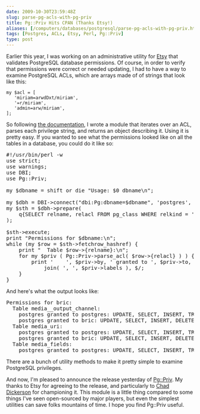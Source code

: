 ```yaml
--- 
date: 2009-10-30T23:59:48Z
slug: parse-pg-acls-with-pg-priv
title: Pg::Priv Hits CPAN (Thanks Etsy!)
aliases: [/computers/databases/postgresql/parse-pg-acls-with-pg-priv.html]
tags: [Postgres, ACLs, Etsy, Perl, Pg::Priv]
type: post
---
```


<p>Earlier this year, I was working on an administrative utility for
<a href="http://www.etsy.com/">Etsy</a> that validates PostgreSQL database
permissions. Of course, in order to verify that permissions were correct or
needed updating, I had to have a way to examine PostgreSQL ACLs, which are
arrays made of of strings that look like this:</p>

<pre><code>my $acl = [
   'miriam=arwdDxt/miriam',
   '=r/miriam',
   'admin=arw/miriam',
];
</code></pre>

<p>So following
<a href="http://www.postgresql.org/docs/current/static/sql-grant.html#SQL-GRANT-NOTES"
title="PostgreSQL: “GRANT — Notes”">the documentation</a>, I wrote a module
that iterates over an ACL, parses each privilege string, and returns an object
describing it. Using it is pretty easy. If you wanted to see what the
permissions looked like on all the tables in a database, you could do it like
so:</p>

<pre>
#!/usr/bin/perl -w
use strict;
use warnings;
use DBI;
use Pg::Priv;

my $dbname = shift or die &quot;Usage: $0 dbname\n&quot;;

my $dbh = DBI-&gt;connect(&quot;dbi:Pg:dbname=$dbname&quot;, &#x0027;postgres&#x0027;, &#x0027;&#x0027;);
my $sth = $dbh-&gt;prepare(
    q{SELECT relname, relacl FROM pg_class WHERE relkind = &#x0027;r&#x0027;}
);

$sth-&gt;execute;
print &quot;Permissions for $dbname:\n&quot;;
while (my $row = $sth-&gt;fetchrow_hashref) {
    print &quot;  Table $row-&gt;{relname}:\n&quot;;
    for my $priv ( Pg::Priv-&gt;parse_acl( $row-&gt;{relacl} ) ) {
        print &#x0027;    &#x0027;, $priv-&gt;by, &#x0027; granted to &#x0027;, $priv-&gt;to, &#x0027;: &#x0027;,
            join( &#x0027;, &#x0027;, $priv-&gt;labels ), $/;
    }
}
</pre>

<p>And here's what the output looks like:</p>

<pre>
Permissions for bric:
  Table media__output_channel:
    postgres granted to postgres: UPDATE, SELECT, INSERT, TRUNCATE, REFERENCE, DELETE, TRIGGER
    postgres granted to bric: UPDATE, SELECT, INSERT, DELETE
  Table media_uri:
    postgres granted to postgres: UPDATE, SELECT, INSERT, TRUNCATE, REFERENCE, DELETE, TRIGGER
    postgres granted to bric: UPDATE, SELECT, INSERT, DELETE
  Table media_fields:
    postgres granted to postgres: UPDATE, SELECT, INSERT, TRUNCATE, REFERENCE, DELETE, TRIGGER
</pre>

<p>There are a bunch of utility methods to make it pretty simple to examine
PostgreSQL privileges.</p>

<p>And now, I'm pleased to announce the release yesterday of
<a href="http://search.cpan.org/perldoc?Pg::Priv" title="Pg::Priv on CPAN">Pg::Priv</a>.
My thanks to Etsy for agreeing to the release, and particularly to
<a href="http://chaddickerson.com/">Chad Dickerson</a> for championing it. This
module is a little thing compared to some things I've seen open-sourced by major
players, but even the simplest utilities can save folks mountains of time. I
hope you find Pg::Priv useful.</p>
